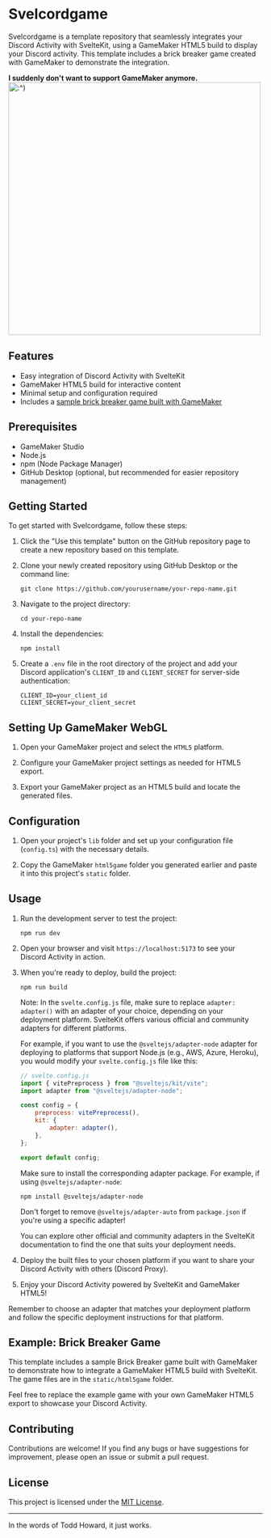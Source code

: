 # Svelcordgame

Svelcordgame is a template repository that seamlessly integrates your Discord Activity with SvelteKit, using a GameMaker HTML5 build to display your Discord activity. This template includes a brick breaker game created with GameMaker to demonstrate the integration.

**I suddenly don't want to support GameMaker anymore.**  
<img src="https://github.com/TheSleepyKoala/Svelcordgame/assets/59434446/d68d40e6-47b4-4744-9558-1f973bb64754" alt=":^)" width="500" />

## Features

-   Easy integration of Discord Activity with SvelteKit
-   GameMaker HTML5 build for interactive content
-   Minimal setup and configuration required
-   Includes a [sample brick breaker game built with GameMaker](https://gamemaker.io/en/blog/remade-brick-breaker-template)

## Prerequisites

-   GameMaker Studio
-   Node.js
-   npm (Node Package Manager)
-   GitHub Desktop (optional, but recommended for easier repository management)

## Getting Started

To get started with Svelcordgame, follow these steps:

1. Click the "Use this template" button on the GitHub repository page to create a new repository based on this template.

2. Clone your newly created repository using GitHub Desktop or the command line:

    ```
    git clone https://github.com/yourusername/your-repo-name.git
    ```

3. Navigate to the project directory:

    ```
    cd your-repo-name
    ```

4. Install the dependencies:

    ```
    npm install
    ```

5. Create a `.env` file in the root directory of the project and add your Discord application's `CLIENT_ID` and `CLIENT_SECRET` for server-side authentication:
    ```
    CLIENT_ID=your_client_id
    CLIENT_SECRET=your_client_secret
    ```

## Setting Up GameMaker WebGL

1. Open your GameMaker project and select the `HTML5` platform.

2. Configure your GameMaker project settings as needed for HTML5 export.

3. Export your GameMaker project as an HTML5 build and locate the generated files.

## Configuration

1. Open your project's `lib` folder and set up your configuration file (`config.ts`) with the necessary details.

2. Copy the GameMaker `html5game` folder you generated earlier and paste it into this project's `static` folder.

## Usage

1. Run the development server to test the project:

    ```
    npm run dev
    ```

2. Open your browser and visit `https://localhost:5173` to see your Discord Activity in action.

3. When you're ready to deploy, build the project:

    ```
    npm run build
    ```

    Note: In the `svelte.config.js` file, make sure to replace `adapter: adapter()` with an adapter of your choice, depending on your deployment platform. SvelteKit offers various official and community adapters for different platforms.

    For example, if you want to use the `@sveltejs/adapter-node` adapter for deploying to platforms that support Node.js (e.g., AWS, Azure, Heroku), you would modify your `svelte.config.js` file like this:

    ```js
    // svelte.config.js
    import { vitePreprocess } from "@sveltejs/kit/vite";
    import adapter from "@sveltejs/adapter-node";

    const config = {
        preprocess: vitePreprocess(),
        kit: {
            adapter: adapter(),
        },
    };

    export default config;
    ```

    Make sure to install the corresponding adapter package. For example, if using `@sveltejs/adapter-node`:

    ```
    npm install @sveltejs/adapter-node
    ```

    Don't forget to remove `@sveltejs/adapter-auto` from `package.json` if you're using a specific adapter!

    You can explore other official and community adapters in the SvelteKit documentation to find the one that suits your deployment needs.

4. Deploy the built files to your chosen platform if you want to share your Discord Activity with others (Discord Proxy).

5. Enjoy your Discord Activity powered by SvelteKit and GameMaker HTML5!

Remember to choose an adapter that matches your deployment platform and follow the specific deployment instructions for that platform.

## Example: Brick Breaker Game

This template includes a sample Brick Breaker game built with GameMaker to demonstrate how to integrate a GameMaker HTML5 build with SvelteKit. The game files are in the `static/html5game` folder.

Feel free to replace the example game with your own GameMaker HTML5 export to showcase your Discord Activity.

## Contributing

Contributions are welcome! If you find any bugs or have suggestions for improvement, please open an issue or submit a pull request.

## License

This project is licensed under the [MIT License](LICENSE).

---

In the words of Todd Howard, it just works.

